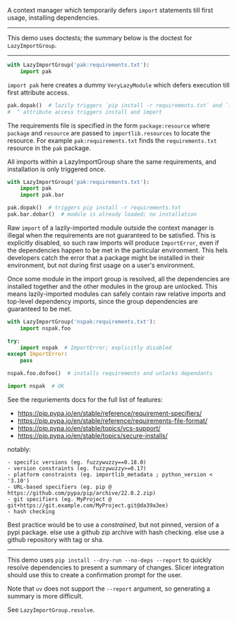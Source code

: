 A context manager which temporarily defers `import` statements till first usage, installing dependencies.

---

This demo uses doctests; the summary below is the doctest for `LazyImportGroup`.

---

```py
with LazyImportGroup('pak:requirements.txt'):
    import pak
```

`import pak` here creates a dummy `VeryLazyModule` which defers execution till first attribute access.

```py
pak.dopak()  # lazily triggers `pip install -r requirements.txt` and `import pak`
#  ^ attribute access triggers install and import
```

The requirements file is specified in the form `package:resource` where `package` and `resource` are passed to
`importlib.resources` to locate the resource. For example `pak:requirements.txt` finds the `requirements.txt`
resource in the `pak` package.

All imports within a LazyImportGroup share the same requirements, and installation is only triggered once.

```py
with LazyImportGroup('pak:requirements.txt'):
    import pak
    import pak.bar

pak.dopak()  # triggers pip install -r requirements.txt
pak.bar.dobar()  # module is already loaded; no installation
```

Raw `import` of a lazily-imported module outside the context manager is illegal when the requirements are not
guaranteed to be satisfied. This is explicitly disabled, so such raw imports will produce `ImportError`, even
if the dependencies happen to be met in the particular environment. This hels developers catch the error that
a package might be installed in their environment, but not during first usage on a user's environment.

Once some module in the import group is resolved, all the dependencies are installed together and the other
modules in the group are unlocked. This means lazily-imported modules can safely contain raw relative imports
and top-level dependency imports, since the group dependencies are guaranteed to be met.

```py
with LazyImportGroup('nspak:requirements.txt'):
    import nspak.foo

try:
    import nspak  # ImportError; explicitly disabled
except ImportError:
    pass

nspak.foo.dofoo()  # installs requirements and unlocks dependants

import nspak  # OK
```

See the requriements docs for the full list of features:

- https://pip.pypa.io/en/stable/reference/requirement-specifiers/
- https://pip.pypa.io/en/stable/reference/requirements-file-format/
- https://pip.pypa.io/en/stable/topics/vcs-support/
- https://pip.pypa.io/en/stable/topics/secure-installs/

notably:

    - specific versions (eg. fuzzywuzzy==0.18.0)
    - version constraints (eg. fuzzywuzzy>=0.17)
    - platform constraints (eg. importlib_metadata ; python_version < '3.10')
    - URL-based specifiers (eg. pip @ https://github.com/pypa/pip/archive/22.0.2.zip)
    - git specifiers (eg. MyProject @ git+https://git.example.com/MyProject.git@da39a3ee)
    - hash checking

Best practice would be to use a _constrained_, but not pinned, version of a pypi package.
else use a github zip archive with hash checking.
else use a github repository with tag or sha.

---

This demo uses `pip install --dry-run --no-deps --report` to quickly resolve dependencies to present a summary of
changes. Slicer integration should use this to create a confirmation prompt for the user.

Note that `uv` does not support the `--report` argument, so generating a summary is more difficult.

See `LazyImportGroup.resolve`.
